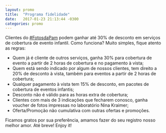 ```yaml
---
layout: promo
title:  "Programa fidelidade"
date:   2017-01-23 21:13:44 -0300
categories: promo
---
```


Clientes do  <a href="https://www.facebook.com/hashtag/Fotosdapam?fref=ts" target="_blank">#FotosdaPam</a> podem ganhar até 30% de desconto em serviços de cobertura de evento infantil. Como funciona? Muito simples, fique atento as regras:

- Quem já é cliente de outros serviços, ganha 30% para cobertura de evento a partir de 2 horas de cobertura e no pagamento à vista;
- Quem está sendo indicado por algum de nossos clientes, tem direito a 20% de desconto à vista, também para eventos a partir de 2 horas de cobertura;
- Qualquer pagamento à vista tem 15% de desconto, em pacotes de cobertura de eventos infantis;
- Desconto não é válido para as horas extra de cobertura;
- Clientes com mais de 3 indicações que fecharem conosco, ganha voucher de fotos impressas no laboratório Nina Kraimer;
- Oferta/Promoção não cumulativa com outras ofertas e promoções.

Ficamos gratos por sua preferência, amamos fazer do seu registro nosso melhor amor. Até breve! Enjoy it!
